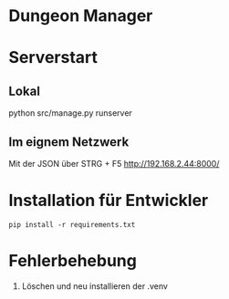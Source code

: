 # Dungeon Manager

# Serverstart
## Lokal
python src/manage.py runserver

## Im eignem Netzwerk
Mit der JSON über STRG + F5
http://192.168.2.44:8000/


# Installation für Entwickler
```
pip install -r requirements.txt
```

# Fehlerbehebung
1. Löschen und neu installieren der .venv








